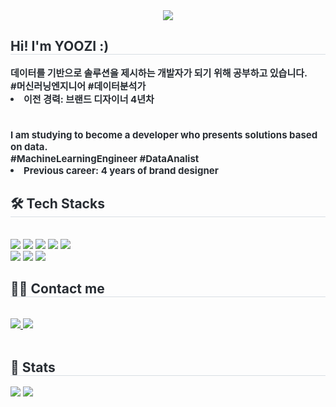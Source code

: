 <div align= "center">
    <img src="https://capsule-render.vercel.app/api?type=waving&color=random&height=180&text=Hi!%20I'm%20YOOZI%20:)&animation=&fontColor=ffffff&fontSize=40" />
    </div>
    <div style="text-align: left;"> 
    <h2 style="border-bottom: 1px solid #d8dee4; color: #282d33;"> Hi! I'm YOOZI :) </h2>  
    <div style="font-weight: 700; font-size: 15px; text-align: left; color: #282d33;"> 데이터를 기반으로 솔루션을 제시하는 개발자가 되기 위해 공부하고 있습니다. </li><br>#머신러닝엔지니어 #데이터분석가</li><br><li> 이전 경력: 브랜드 디자이너 4년차</li></li></li><br><br>I am studying to become a developer who presents solutions based on data. </li><br>#MachineLearningEngineer #DataAnalist</li><br><li> Previous career: 4 years of brand designer </div> 
    </div>
    <div style="text-align: left;">
    <h2 style="border-bottom: 1px solid #d8dee4; color: #282d33;"> 🛠️ Tech Stacks </h2> <br> 
    <div style="margin: ; text-align: left;" "text-align: left;"> <img src="https://img.shields.io/badge/Discord-5865F2?style=flat-square&logo=Discord&logoColor=white">
          <img src="https://img.shields.io/badge/Figma-F24E1E?style=flat-square&logo=Figma&logoColor=white">
          <img src="https://img.shields.io/badge/Github-181717?style=flat-square&logo=Github&logoColor=white">
          <img src="https://img.shields.io/badge/MySQL-4479A1?style=flat-square&logo=MySQL&logoColor=white">
          <img src="https://img.shields.io/badge/Notion-000000?style=flat-square&logo=Notion&logoColor=white">
          <br/><img src="https://img.shields.io/badge/Python-3776AB?style=flat-square&logo=Python&logoColor=white">
          <img src="https://img.shields.io/badge/Selenium-43B02A?style=flat-square&logo=Selenium&logoColor=white">
          <img src="https://img.shields.io/badge/Slack-4A154B?style=flat-square&logo=Slack&logoColor=white">
          </div>
    </div>
    <div style="text-align: left;">
    <h2 style="border-bottom: 1px solid #d8dee4; color: #282d33;"> 🧑‍💻 Contact me </h2> <br> 
    <div style="text-align: left;"> <a href=https://yoozi.tistory.com/> <img src="https://img.shields.io/badge/Tistory-000000?style=flat-square&logo=Tistory&logoColor=white&link=https://yoozi.tistory.com/"> </a>
         <a href=mailto:wldmsekfrhdw@gmail.com> <img src="https://img.shields.io/badge/Gmail-EA4335?style=flat-square&logo=Gmail&logoColor=white&link=mailto:wldmsekfrhdw@gmail.com"> </a>
          </div>  <br> 
    <div style="text-align: left;">  </div> 
    </div>
    <div style="text-align: left;"> 
    <h2 style="border-bottom: 1px solid #d8dee4; color: #282d33;"> 🏅 Stats </h2> <div style="text-align: left;"> <img src="https://github-readme-stats.vercel.app/api?username=yujitaeng&bg_color=180,00000000,&title_color=2147ba&text_color=2147ba"
         /> <img src="https://github-readme-stats.vercel.app/api/top-langs/?username=yujitaeng&layout=compact&bg_color=180,00000000,&title_color=2147ba&text_color=2147ba"
           /> </div> 
    </div>
    
